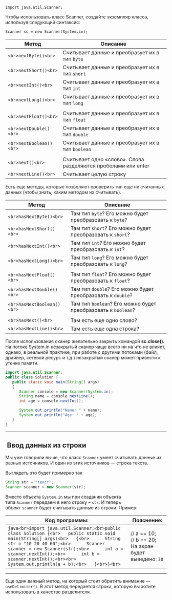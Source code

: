  
```
import java.util.Scanner; 
```

Чтобы использовать класс Scanner, создайте экземпляр класса, используя следующий синтаксис:

```
Scanner sc = new Scanner(System.in);
```


|Метод|Описание|
|---|---|
|```<br>nextByte()<br>```|Считывает данные и преобразует их в тип `byte`|
|```<br>nextShort()<br>```|Считывает данные и преобразует их в тип `short`|
|```<br>nextInt()<br>```|Считывает данные и преобразует их в тип `int`|
|```<br>nextLong()<br>```|Считывает данные и преобразует их в тип `long`|
|||
|```<br>nextFloat()<br>```|Считывает данные и преобразует их в тип `float`|
|```<br>nextDouble()<br>```|Считывает данные и преобразует их в тип `double`|
|```<br>nextBoolean()<br>```|Считывает данные и преобразует их в тип `boolean`|
||   |
|```<br>next()<br>```|Считывает одно «слово». Слова разделяются пробелами или enter|
|```<br>nextLine()<br>```|Считывает целую строку|

Есть еще методы, которые позволяют проверить тип еще не считанных данных (чтобы знать, каким методом их считывать).

|Метод|Описание|
|---|---|
|```<br>hasNextByte()<br>```|Там тип `byte`? Его можно будет преобразовать к `byte`?|
|```<br>hasNextShort()<br>```|Там тип `short`? Его можно будет преобразовать к `short`?|
|```<br>hasNextInt()<br>```|Там тип `int`? Его можно будет преобразовать к `int`?|
|```<br>hasNextLong()<br>```|Там тип `long`? Его можно будет преобразовать к `long`?|
||   |
|```<br>hasNextFloat()<br>```|Там тип `float`? Его можно будет преобразовать к `float`?|
|```<br>hasNextDouble()<br>```|Там тип `double`? Его можно будет преобразовать к `double`?|
|```<br>hasNextBoolean()<br>```|Там тип `boolean`? Его можно будет преобразовать к `boolean`?|
||   |
|```<br>hasNext()<br>```|Там есть еще одно слово?|
|```<br>hasNextLine()<br>```|Там есть еще одна строка?|

После использования сканер желательно закрыть командой **sc.close()**. На потоке System.in незакрытый сканер чаще всего ни на что не влияет, однако, в реальной практике, при работе с другими потоками (файл, драйвер, сетевой ресурс и т.д.) незакрытый сканер может привести к утечке памяти.

```java
import java.util.Scanner;
public class Solution {
   public static void main(String[] args)
   {
      Scanner console = new Scanner(System.in);
      String name = console.nextLine();
      int age = console.nextInt();

      System.out.println("Name: " + name);
      System.out.println("Age: " + age);
   }
}
```

---

##  Ввод данных из строки

Мы уже говорили выше, что класс `Scanner` умеет считывать данные из разных источников. И один из этих источников — строка текста.

Выглядеть это будет примерно так

```java
String str = "текст";
Scanner scanner = new Scanner(str);
```

Вместо объекта `System.in` мы при создании объекта типа `Scanner` передаем в него строку – `str`. И теперь объект `scanner` будет считывать данные из строки. Пример:

|Код программы:|Пояснение:|
|---|---|
|```java<br>import java.util.Scanner;<br>public class Solution {<br>   public static void main(String[] args)<br>   {<br>      String str = "10 20 40 60";<br>      Scanner scanner = new Scanner(str);<br>      int a = scanner.nextInt();<br>      int b = scanner.nextInt();<br><br>      System.out.println(a + b);<br>   }<br>}<br>```|// a == 10;<br>// b == 20;<br>На экран будет выведено: `30`|

---
Еще один важный метод, на который стоит обратить внимание — `useDelimiter()`. В этот метод передается строка, которую вы хотите использовать в качестве разделителя.

